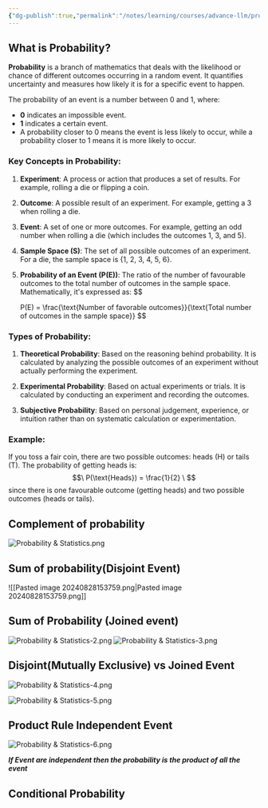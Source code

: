```yaml
---
{"dg-publish":true,"permalink":"/notes/learning/courses/advance-llm/probability-and-statistics/probability-and-statistics/","title":"Probability & Statistics Index"}
---
```


##  What is Probability?
**Probability** is a branch of mathematics that deals with the likelihood or chance of different outcomes occurring in a random event. It quantifies uncertainty and measures how likely it is for a specific event to happen.

The probability of an event is a number between 0 and 1, where:
- **0** indicates an impossible event.
- **1** indicates a certain event.
- A probability closer to 0 means the event is less likely to occur, while a probability closer to 1 means it is more likely to occur.

### Key Concepts in Probability:

1. **Experiment**: A process or action that produces a set of results. For example, rolling a die or flipping a coin.
   
2. **Outcome**: A possible result of an experiment. For example, getting a 3 when rolling a die.
   
3. **Event**: A set of one or more outcomes. For example, getting an odd number when rolling a die (which includes the outcomes 1, 3, and 5).

4. **Sample Space (S)**: The set of all possible outcomes of an experiment. For a die, the sample space is {1, 2, 3, 4, 5, 6}.

5. **Probability of an Event (P(E))**: The ratio of the number of favourable outcomes to the total number of outcomes in the sample space. Mathematically, it's expressed as:
  $$
   
   P(E) = \frac{\text{Number of favorable outcomes}}{\text{Total number of outcomes in the sample space}}
$$

### Types of Probability:

1. **Theoretical Probability**: Based on the reasoning behind probability. It is calculated by analyzing the possible outcomes of an experiment without actually performing the experiment. 

2. **Experimental Probability**: Based on actual experiments or trials. It is calculated by conducting an experiment and recording the outcomes.

3. **Subjective Probability**: Based on personal judgement, experience, or intuition rather than on systematic calculation or experimentation.

### Example:

If you toss a fair coin, there are two possible outcomes: heads (H) or tails (T). The probability of getting heads is:
$$\
P(\text{Heads}) = \frac{1}{2}
\
$$
since there is one favourable outcome (getting heads) and two possible outcomes (heads or tails).

## Complement of probability
![Probability & Statistics.png](/img/user/assets/Probability%20&%20Statistics.png)

## Sum of probability(Disjoint Event)
![[Pasted image 20240828153759.png\|Pasted image 20240828153759.png]]

## Sum of Probability (Joined event)
![Probability & Statistics-2.png](/img/user/assets/Probability%20&%20Statistics-2.png)
![Probability & Statistics-3.png](/img/user/assets/Probability%20&%20Statistics-3.png)

## Disjoint(Mutually Exclusive) vs Joined Event
![Probability & Statistics-4.png](/img/user/assets/Probability%20&%20Statistics-4.png)

![Probability & Statistics-5.png](/img/user/assets/Probability%20&%20Statistics-5.png)

## Product Rule Independent Event
![Probability & Statistics-6.png](/img/user/assets/Probability%20&%20Statistics-6.png)

***If Event are independent then the probability is the product of all the event***

## Conditional Probability
